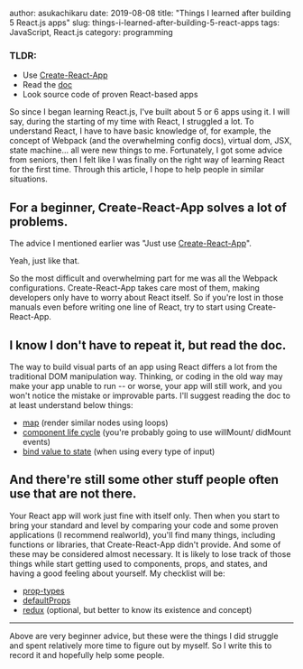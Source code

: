 author: asukachikaru
date: 2019-08-08
title: "Things I learned after building 5 React.js apps"
slug: things-i-learned-after-building-5-react-apps
tags: JavaScript, React.js
category: programming

### TLDR: 
- Use [Create-React-App](https://facebook.github.io/create-react-app/)
- Read the [doc](https://facebook.github.io/create-react-app/docs/getting-started)
- Look source code of proven React-based apps

So since I began learning React.js, I've built about 5 or 6 apps using it. I will say, during the starting of my time with React, I struggled a lot. To understand React, I have to have basic knowledge of, for example, the concept of Webpack (and the overwhelming config docs), virtual dom, JSX, state machine... all were new things to me. Fortunately, I got some advice from seniors, then I felt like I was finally on the right way of learning React for the first time. Through this article, I hope to help people in similar situations.

## For a beginner, Create-React-App solves a lot of problems.
The advice I mentioned earlier was "Just use [Create-React-App](https://facebook.github.io/create-react-app/)".<br>

Yeah, just like that. <br>

So the most difficult and overwhelming part for me was all the Webpack configurations. Create-React-App takes care most of them, making developers only have to worry about React itself. So if you're lost in those manuals even before writing one line of React, try to start using Create-React-App.

## I know I don't have to repeat it, but read the doc.
The way to build visual parts of an app using React differs a lot from the traditional DOM manipulation way. Thinking, or coding in the old way may make your app unable to run -- or worse, your app will still work, and you won't notice the mistake or improvable parts. I'll suggest reading the doc to at least understand below things:
- [map](https://reactjs.org/docs/lists-and-keys.html) (render similar nodes using loops)
- [component life cycle](https://reactjs.org/docs/state-and-lifecycle.html) (you're probably going to use willMount/ didMount events)
- [bind value to state](https://reactjs.org/docs/forms.html) (when using every type of input)

## And there're still some other stuff people often use that are not there.
Your React app will work just fine with itself only. Then when you start to bring your standard and level by comparing your code and some proven applications (I recommend realworld), you'll find many things, including functions or libraries, that Create-React-App didn't provide. And some of these may be considered almost necessary. It is likely to lose track of those things while start getting used to components, props, and states, and having a good feeling about yourself. My checklist will be:
- [prop-types](https://github.com/facebook/prop-types)
- [defaultProps](https://reactjs.org/docs/typechecking-with-proptypes.html#default-prop-values)
- [redux](https://redux.js.org/) (optional,  but better to know its existence and concept)

---
Above are very beginner advice, but these were the things I did struggle and spent relatively more time to figure out by myself. So I write this to record it and hopefully help some people.